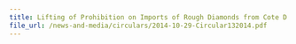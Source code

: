 ```yaml
---
title: Lifting of Prohibition on Imports of Rough Diamonds from Cote D'Ivoire 
file_url: /news-and-media/circulars/2014-10-29-Circular132014.pdf
---
```


